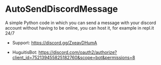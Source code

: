 # AutoSendDiscordMessage
A simple Python code in which you can send a message with your discord account without having to be online, you can host it, for example in repl.it 24/7

- Support: https://discord.gg/ZxeavDHumA

- HuguitisBot: https://discord.com/oauth2/authorize?client_id=752139455825182760&scope=bot&permissions=8
